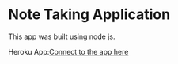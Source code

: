 # Note Taking Application

This app was built using node js.

Heroku App:[Connect to the app here](https://lit-tor-70068.herokuapp.com/)
